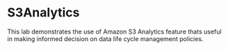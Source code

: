 # S3Analytics
This lab demonstrates the use of Amazon S3 Analytics feature thats useful in making informed decision on data life cycle management policies.  
